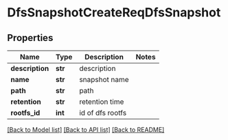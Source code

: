 # DfsSnapshotCreateReqDfsSnapshot

## Properties
Name | Type | Description | Notes
------------ | ------------- | ------------- | -------------
**description** | **str** | description | 
**name** | **str** | snapshot name | 
**path** | **str** | path | 
**retention** | **str** | retention time | 
**rootfs_id** | **int** | id of dfs rootfs | 

[[Back to Model list]](../README.md#documentation-for-models) [[Back to API list]](../README.md#documentation-for-api-endpoints) [[Back to README]](../README.md)


